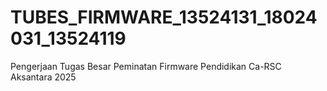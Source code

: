 # TUBES_FIRMWARE_13524131_18024031_13524119
Pengerjaan Tugas Besar Peminatan Firmware Pendidikan Ca-RSC Aksantara 2025
